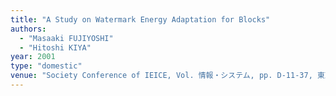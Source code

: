```yaml
---
title: "A Study on Watermark Energy Adaptation for Blocks"
authors:
  - "Masaaki FUJIYOSHI"
  - "Hitoshi KIYA"
year: 2001
type: "domestic"
venue: "Society Conference of IEICE, Vol. 情報・システム, pp. D-11-37, 東京都調布市, 2001-09-01."
---
```

